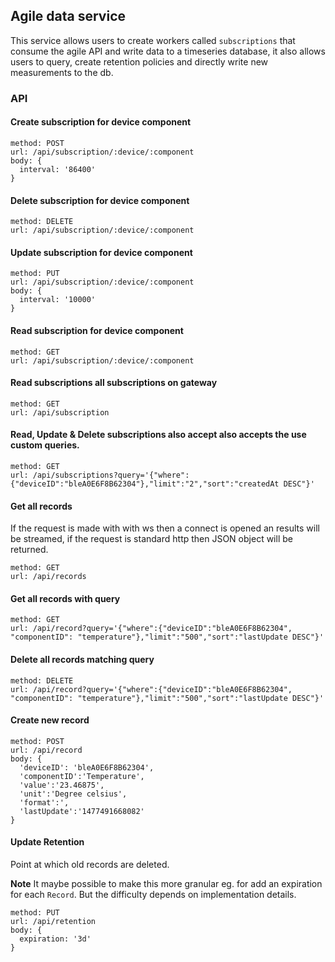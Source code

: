 ## Agile data service

This service allows users to create workers called `subscriptions` that consume the agile API and write data to a timeseries database, it also allows users to query, create retention policies and directly write new measurements to the db.

### API

#### Create subscription for device component

```
method: POST
url: /api/subscription/:device/:component
body: {
  interval: '86400'
}
```

#### Delete subscription for device component

```
method: DELETE
url: /api/subscription/:device/:component
```

#### Update subscription for device component

```
method: PUT
url: /api/subscription/:device/:component
body: {
  interval: '10000'
}
```

#### Read subscription for device component

```
method: GET
url: /api/subscription/:device/:component
```

#### Read subscriptions all subscriptions on gateway

```
method: GET
url: /api/subscription
```

#### Read, Update & Delete subscriptions also accept also accepts the use custom queries.

```
method: GET
url: /api/subscriptions?query='{"where":{"deviceID":"bleA0E6F8B62304"},"limit":"2","sort":"createdAt DESC"}'
```

#### Get all records

If the request is made with with ws then a connect is opened an results will be streamed, if the request is standard http then JSON object will be returned.

```
method: GET
url: /api/records
```

#### Get all records with query

```
method: GET
url: /api/record?query='{"where":{"deviceID":"bleA0E6F8B62304", "componentID": "temperature"},"limit":"500","sort":"lastUpdate DESC"}'
```

#### Delete all records matching query

```
method: DELETE
url: /api/record?query='{"where":{"deviceID":"bleA0E6F8B62304", "componentID": "temperature"},"limit":"500","sort":"lastUpdate DESC"}'
```

#### Create new record

```
method: POST
url: /api/record
body: {
  'deviceID': 'bleA0E6F8B62304',
  'componentID':'Temperature',
  'value':'23.46875',
  'unit':'Degree celsius',
  'format':',
  'lastUpdate':'1477491668082'
}
```

#### Update Retention

Point at which old records are deleted.

__Note__ It maybe possible to make this more granular eg. for add an expiration for each `Record`. But the difficulty depends on implementation details.

```
method: PUT
url: /api/retention
body: {
  expiration: '3d'
}
```

